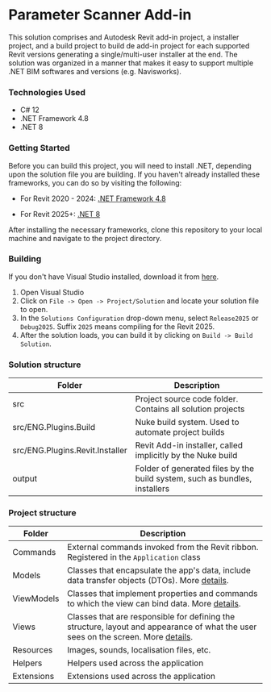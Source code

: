# Parameter Scanner Add-in

This solution comprises and Autodesk Revit add-in project, a installer project, and a build project to build de add-in project for each supported
Revit versions
generating a single/multi-user installer at the end.
The solution was organized in a manner that makes it easy to support multiple .NET BIM softwares and versions (e.g. Navisworks).

### Technologies Used

* C# 12
* .NET Framework 4.8
* .NET 8

### Getting Started

Before you can build this project, you will need to install .NET, depending upon the solution file you are building. If you haven't already installed
these frameworks, you can do so by visiting the following:

* For Revit 2020 - 2024:
  [.NET Framework 4.8](https://dotnet.microsoft.com/download/dotnet-framework/net48)

* For Revit 2025+:
  [.NET 8](https://dotnet.microsoft.com/en-us/download/dotnet)

After installing the necessary frameworks, clone this repository to your local machine and navigate to the project directory.

### Building

If you don't have Visual Studio installed, download it from [here](https://visualstudio.microsoft.com/downloads/).

1. Open Visual Studio
2. Click on `File -> Open -> Project/Solution` and locate your solution file to open.
3. In the `Solutions Configuration` drop-down menu, select `Release2025` or `Debug2025`. Suffix `2025` means compiling for the Revit 2025.
4. After the solution loads, you can build it by clicking on `Build -> Build Solution`.

### Solution structure

| Folder                          | Description                                                                |
|---------------------------------|----------------------------------------------------------------------------|
| src                             | Project source code folder. Contains all solution projects                 |
| src/ENG.Plugins.Build           | Nuke build system. Used to automate project builds                         |
| src/ENG.Plugins.Revit.Installer | Revit Add-in installer, called implicitly by the Nuke build                |
| output                          | Folder of generated files by the build system, such as bundles, installers |

### Project structure

| Folder     | Description                                                                                                                                                                                          |
|------------|------------------------------------------------------------------------------------------------------------------------------------------------------------------------------------------------------|
| Commands   | External commands invoked from the Revit ribbon. Registered in the `Application` class                                                                                                               |
| Models     | Classes that encapsulate the app's data, include data transfer objects (DTOs). More [details](https://learn.microsoft.com/en-us/dotnet/architecture/maui/mvvm).                                      |
| ViewModels | Classes that implement properties and commands to which the view can bind data. More [details](https://learn.microsoft.com/en-us/dotnet/architecture/maui/mvvm).                                     |
| Views      | Classes that are responsible for defining the structure, layout and appearance of what the user sees on the screen. More [details](https://learn.microsoft.com/en-us/dotnet/architecture/maui/mvvm). |
| Resources  | Images, sounds, localisation files, etc.                                                                                                                                                             |
| Helpers    | Helpers used across the application                                                                                                                                                                  |
| Extensions | Extensions used across the application                                                                                                                                                               |